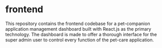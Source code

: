 # frontend
This repository contains the frontend codebase for a pet-companion application management dashboard built with React.js as the primary technology. The dashboard is made to offer a thorough interface for the super admin user to control every function of the pet-care application.
